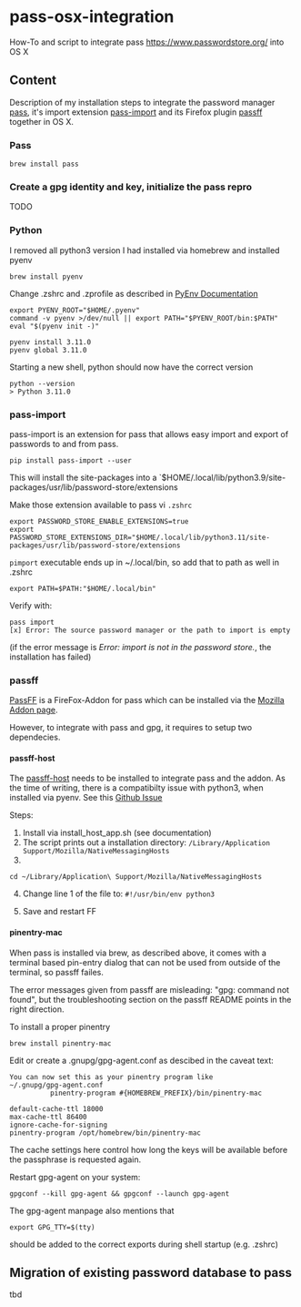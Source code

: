 # pass-osx-integration
How-To and script to integrate pass https://www.passwordstore.org/ into OS X

## Content

Description of my installation steps to integrate the password manager [pass](https://www.passwordstore.org/), it's import extension [pass-import](https://github.com/roddhjav/pass-import) and its Firefox plugin [passff](https://github.com/passff/passff) together in OS X.

### Pass

`brew install pass`


### Create a gpg identity and key, initialize the pass repro

TODO

### Python

I removed all python3 version I had installed via homebrew and installed pyenv

  `brew install pyenv`
  
Change .zshrc and .zprofile as described in [PyEnv Documentation](https://github.com/pyenv/pyenv#set-up-your-shell-environment-for-pyenv)

```
export PYENV_ROOT="$HOME/.pyenv"
command -v pyenv >/dev/null || export PATH="$PYENV_ROOT/bin:$PATH"
eval "$(pyenv init -)"
```

```
pyenv install 3.11.0
pyenv global 3.11.0
```

Starting a new shell, python should now have the correct version

```
python --version
> Python 3.11.0
```

### pass-import

pass-import is an extension for pass that allows easy import and export of passwords to and from pass.

`pip install pass-import --user`

This will install the site-packages into a `$HOME/.local/lib/python3.9/site-packages/usr/lib/password-store/extensions

Make those extension available to pass vi `.zshrc`

```
export PASSWORD_STORE_ENABLE_EXTENSIONS=true
export PASSWORD_STORE_EXTENSIONS_DIR="$HOME/.local/lib/python3.11/site-packages/usr/lib/password-store/extensions
```

`pimport` executable ends up in ~/.local/bin, so add that to path as well in .zshrc

```
export PATH=$PATH:"$HOME/.local/bin"
```

Verify with:
```
pass import
[x] Error: The source password manager or the path to import is empty
```

(if the error message is *Error: import is not in the password store.*, the installation has failed)

### passff

[PassFF](https://github.com/passff/passff) is a FireFox-Addon for pass which can be installed via the [Mozilla Addon page](https://addons.mozilla.org/firefox/addon/passff). 

However, to integrate with pass and gpg, it requires to setup two dependecies.

#### passff-host

The [passff-host](https://github.com/passff/passff-host) needs to be installed to integrate pass and the addon. As the time of writing, there is a compatibilty issue with python3, when installed via pyenv. See this [Github Issue](https://github.com/passff/passff-host/issues/57)

Steps:
1. Install via install_host_app.sh (see documentation)
2. The script prints out a installation directory: `/Library/Application Support/Mozilla/NativeMessagingHosts`
3.
```
cd ~/Library/Application\ Support/Mozilla/NativeMessagingHosts
```
4. Change line 1 of the file to:
`#!/usr/bin/env python3`

5. Save and restart FF

#### pinentry-mac

When pass is installed via brew, as described above, it comes with a terminal based pin-entry dialog that can not be used from outside of the terminal, so passff failes.

The error messages given from passff are misleading: "gpg: command not found", but the troubleshooting section on the passff README points in the right direction.

To install a proper pinentry

```
brew install pinentry-mac
```

Edit or create a .gnupg/gpg-agent.conf as descibed in the caveat text:

```
You can now set this as your pinentry program like
~/.gnupg/gpg-agent.conf
          pinentry-program #{HOMEBREW_PREFIX}/bin/pinentry-mac
```

```
default-cache-ttl 18000
max-cache-ttl 86400
ignore-cache-for-signing
pinentry-program /opt/homebrew/bin/pinentry-mac
```

The cache settings here control how long the keys will be available before the passphrase is requested again.


Restart gpg-agent on your system:

```
gpgconf --kill gpg-agent && gpgconf --launch gpg-agent
```

The gpg-agent manpage also mentions that 

```
export GPG_TTY=$(tty)
```

should be added to the correct exports during shell startup (e.g. .zshrc)


## Migration of existing password database to pass

tbd
